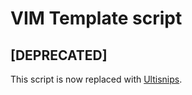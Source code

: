 VIM Template script
===================

[DEPRECATED]
------------

This script is now replaced with [Ultisnips](https://github.com/SirVer/ultisnips).

